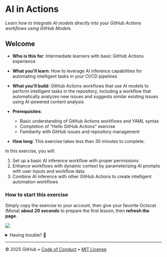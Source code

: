 # AI in Actions

_Learn how to integrate AI models directly into your GitHub Actions workflows using GitHub Models._

## Welcome

- **Who is this for**: Intermediate learners with basic GitHub Actions experience
- **What you'll learn**: How to leverage AI inference capabilities for automating intelligent tasks in your CI/CD pipelines
- **What you'll build**: GitHub Actions workflows that use AI models to perform intelligent tasks in the repository, including a workflow that automatically analyzes new issues and suggests similar existing issues using AI-powered content analysis
- **Prerequisites**:

  - Basic understanding of GitHub Actions workflows and YAML syntax
  - Completion of "Hello GitHub Actions" exercise
  - Familiarity with GitHub issues and repository management

- **How long**: This exercise takes less than 30 minutes to complete.

In this exercise, you will:

1. Set up a basic AI inference workflow with proper permissions
1. Enhance workflows with dynamic context by parameterizing AI prompts with user inputs and workflow data
1. Combine AI inference with other GitHub Actions to create intelligent automation workflows

### How to start this exercise

Simply copy the exercise to your account, then give your favorite Octocat (Mona) **about 20 seconds** to prepare the first lesson, then **refresh the page**.

<!--  (replace-me: Make sure to edit the URL with proper template_owner, template_name, repo name and description)  -->

[![](https://img.shields.io/badge/Copy%20Exercise-%E2%86%92-1f883d?style=for-the-badge&logo=github&labelColor=197935)](https://github.com/new?template_owner=skills&template_name=ai-in-actions&owner=%40me&name=skills-ai-in-actions&description=Exercise:+AI+in+Actions&visibility=public)

<details>
<summary>Having trouble? 🤷</summary><br/>

When copying the exercise, we recommend the following settings:

- For owner, choose your personal account or an organization to host the repository.

- We recommend creating a public repository, since private repositories will use Actions minutes.

If the exercise isn't ready in 20 seconds, please check the [Actions](../../actions) tab.

- Check to see if a job is running. Sometimes it simply takes a bit longer.

- If the page shows a failed job, please submit an issue. Nice, you found a bug! 🐛

</details>

---

&copy; 2025 GitHub &bull; [Code of Conduct](https://www.contributor-covenant.org/version/2/1/code_of_conduct/code_of_conduct.md) &bull; [MIT License](https://gh.io/mit)
